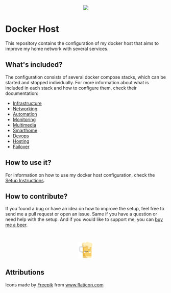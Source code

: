 <p align="center">
    <img width="25%" src="./logo.svg">
</p>

# Docker Host

This repository contains the configuration of my docker host that aims to improve my home network with several services.

## What's included?

The configuration consists of several docker compose stacks, which can be started and stopped individually. For more information about what is included in each stack and how to configure them, check their documentation:

- [Infrastructure](infrastructure/README.md)
- [Networking](networking/README.md)
- [Automation](automation/README.md)
- [Monitoring](monitoring/README.md)
- [Multimedia](multimedia/README.md)
- [Smarthome](smarthome/README.md)
- [Devops](devops/README.md)
- [Hosting](hosting/README.md)
- [Failover](failover/README.md)

## How to use it?

For information on how to use my docker host configuration, check the [Setup Instructions](setup/README.md).

## How to contribute?

If you found a bug or have an idea on how to improve the setup, feel free to send me a pull request or open an issue. Same if you have a question or need help with the setup. And if you would like to support me, you can [buy me a beer](https://www.buymeacoffee.com/raeffs).

</br>
<p align="center">
    <a href="https://www.buymeacoffee.com/raeffs">
        <img width="10%" src="./beer.svg">
    </a>
</p>

## Attributions

Icons made by <a href="http://www.freepik.com/" title="Freepik">Freepik</a> from <a href="https://www.flaticon.com/" title="Flaticon">www.flaticon.com</a>
